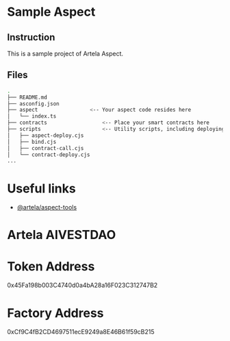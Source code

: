 
# Sample Aspect

## Instruction

This is a sample project of Artela Aspect. 

## Files

```bash
.
├── README.md
├── asconfig.json
├── aspect                 <-- Your aspect code resides here
│   └── index.ts
├── contracts                  <-- Place your smart contracts here
├── scripts                    <-- Utility scripts, including deploying, binding and etc.
│   ├── aspect-deploy.cjs
│   ├── bind.cjs
│   ├── contract-call.cjs
│   └── contract-deploy.cjs
...
```

# Useful links

* [@artela/aspect-tools](https://docs.artela.network/develop/reference/aspect-tool/overview)


# Artela AIVESTDAO
# Token Address
0x45Fa198b003C4740d0a4bA28a16F023C312747B2

# Factory Address
0xCf9C4fB2CD4697511ecE9249a8E46B61f59cB215
